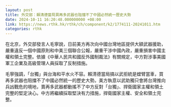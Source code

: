 ```yaml
---
layout: post
title: 外交部：賴清德當局買再多武器也阻擋不了中國必然統一歷史大勢
date: 2024-10-11 16:20:48.000000000 +08:00
link: https://news.rthk.hk/rthk/ch/component/k2/1774111-20241011.htm
categories: rthk
---
```


在北京，外交部發言人毛寧說，日前美方再次向中國台灣地區提供大額武器援助，嚴重違反一個中國原則和中美三個聯合公報，嚴重干涉中國內政，嚴重損害中國主權和領土完整。依據《中華人民共和國反外國制裁法》有關規定，中方對涉事美國軍工企業及高級管理人員採取了反制措施。

毛寧強調，「台獨」與台海和平水火不容。賴清德當局搞以武拒統是螳臂當車，買再多武器也阻擋不了中國必然統一的歷史大勢。美方執意以武助獨只會將台灣推向兵凶戰危的境地，賣再多武器都動搖不了中方反對「台獨」、捍衛國家主權和領土完整的堅定決心。中方將繼續採取堅決有力措施，捍衛國家主權、安全和領土完整。
